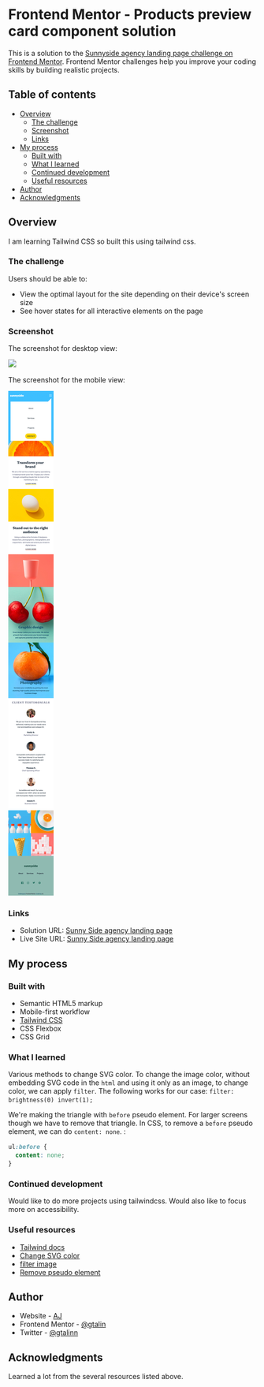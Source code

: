 # Frontend Mentor - Products preview card component solution

This is a solution to the [Sunnyside agency landing page challenge on Frontend Mentor](https://www.frontendmentor.io/challenges/sunnyside-agency-landing-page-7yVs3B6ef). Frontend Mentor challenges help you improve your coding skills by building realistic projects.

## Table of contents

- [Overview](#overview)
  - [The challenge](#the-challenge)
  - [Screenshot](#screenshot)
  - [Links](#links)
- [My process](#my-process)
  - [Built with](#built-with)
  - [What I learned](#what-i-learned)
  - [Continued development](#continued-development)
  - [Useful resources](#useful-resources)
- [Author](#author)
- [Acknowledgments](#acknowledgments)

## Overview

I am learning Tailwind CSS so built this using tailwind css.

### The challenge

Users should be able to:

- View the optimal layout for the site depending on their device's screen size
- See hover states for all interactive elements on the page

### Screenshot

The screenshot for desktop view:

![](./screenshot-desktop.png)

The screenshot for the mobile view:

![](./screenshot-mobile.png)

### Links

- Solution URL: [Sunny Side agency landing page](https://github.com/gtalin/front-end-mentor/sunny-side-agency-landing-page)
- Live Site URL: [Sunny Side agency landing page](https://gtalin.github.io/front-end-mentor/sunny-side-agency-landing-page)

## My process

### Built with

- Semantic HTML5 markup
- Mobile-first workflow
- [Tailwind CSS](https://tailwindcss.com/)
- CSS Flexbox
- CSS Grid

### What I learned

Various methods to change SVG color.
To change the image color, without embedding SVG code in the `html` and using it only as an image, to change color, we can apply `filter`.
The following works for our case:
`filter:  brightness(0) invert(1);`

We're making the triangle with `before` pseudo element. For larger screens though we have to remove that triangle.
In CSS, to remove a `before` pseudo element, we can do `content: none`. :

```css
ul:before {
  content: none;
}
```

### Continued development

Would like to do more projects using tailwindcss. Would also like to focus more on accessibility.

### Useful resources

- [Tailwind docs](https://tailwindcss.com/docs/)
- [Change SVG color](https://stackoverflow.com/questions/22252472/how-can-i-change-the-color-of-an-svg-element)
- [filter image](https://stackoverflow.com/questions/52829623/how-to-make-a-color-white-using-filter-property-in-css)
- [Remove pseudo element](https://stackoverflow.com/questions/3012716/css-how-to-remove-pseudo-elements-after-before)

## Author

- Website - [AJ](https://github.com/gtalin)
- Frontend Mentor - [@gtalin](https://www.frontendmentor.io/profile/gtalin)
- Twitter - [@gtalinn](https://twitter.com/gtalinn)

## Acknowledgments

Learned a lot from the several resources listed above.
